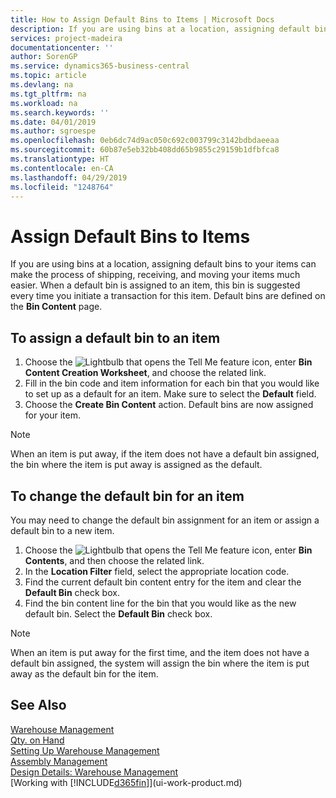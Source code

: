 ```yaml
---
title: How to Assign Default Bins to Items | Microsoft Docs
description: If you are using bins at a location, assigning default bins to your items can make the process of shipping, receiving, and moving your items much easier. When a default bin is assigned to an item, this bin is suggested every time you initiate a transaction for this item.
services: project-madeira
documentationcenter: ''
author: SorenGP
ms.service: dynamics365-business-central
ms.topic: article
ms.devlang: na
ms.tgt_pltfrm: na
ms.workload: na
ms.search.keywords: ''
ms.date: 04/01/2019
ms.author: sgroespe
ms.openlocfilehash: 0eb6dc74d9ac050c692c003799c3142bdbdaeeaa
ms.sourcegitcommit: 60b87e5eb32bb408dd65b9855c29159b1dfbfca8
ms.translationtype: HT
ms.contentlocale: en-CA
ms.lasthandoff: 04/29/2019
ms.locfileid: "1248764"
---
```

# <a name="assign-default-bins-to-items"></a>Assign Default Bins to Items
If you are using bins at a location, assigning default bins to your items can make the process of shipping, receiving, and moving your items much easier. When a default bin is assigned to an item, this bin is suggested every time you initiate a transaction for this item. Default bins are defined on the **Bin Content** page.  

## <a name="to-assign-a-default-bin-to-an-item"></a>To assign a default bin to an item
1.  Choose the ![Lightbulb that opens the Tell Me feature](media/ui-search/search_small.png "Tell me what you want to do") icon, enter **Bin Content Creation Worksheet**, and choose the related link.  
2.  Fill in the bin code and item information for each bin that you would like to set up as a default for an item. Make sure to select the **Default** field.  
3.  Choose the **Create Bin Content** action. Default bins are now assigned for your item.  

> [!NOTE]  
>  When an item is put away, if the item does not have a default bin assigned, the bin where the item is put away is assigned as the default.  

## <a name="to-change-the-default-bin-for-an-item"></a>To change the default bin for an item  
You may need to change the default bin assignment for an item or assign a default bin to a new item.    
1.  Choose the ![Lightbulb that opens the Tell Me feature](media/ui-search/search_small.png "Tell me what you want to do") icon, enter **Bin Contents**, and then choose the related link.  
2.  In the **Location Filter** field, select the appropriate location code.  
3.  Find the current default bin content entry for the item and clear the **Default Bin** check box.  
4.  Find the bin content line for the bin that you would like as the new default bin. Select the **Default Bin** check box.  

> [!NOTE]  
>  When an item is put away for the first time, and the item does not have a default bin assigned, the system will assign the bin where the item is put away as the default bin for the item.  

## <a name="see-also"></a>See Also  
[Warehouse Management](warehouse-manage-warehouse.md)  
[Qty. on Hand](inventory-manage-inventory.md)  
[Setting Up Warehouse Management](warehouse-setup-warehouse.md)     
[Assembly Management](assembly-assemble-items.md)    
[Design Details: Warehouse Management](design-details-warehouse-management.md)  
[Working with [!INCLUDE[d365fin](includes/d365fin_md.md)]](ui-work-product.md)
